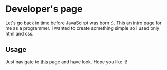 
# Developer's page

Let's go back in time before JavaScirpt was born :). This an intro page for me as a programmer. I wanted to create something simple so I used only html and css.



## Usage

 Just navigate to [this](https://talexandru1987.github.io/developer-page/) page and have look. Hope you like it!
